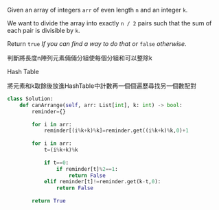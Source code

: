 Given an array of integers `arr` of even length `n` and an integer `k`.

We want to divide the array into exactly `n / 2` pairs such that the sum of each pair is divisible by `k`.

Return `true` _If you can find a way to do that or_ `false` _otherwise_.

判斷將長度n陣列元素倆倆分組使每個分組和可以整除k

Hash Table 

將元素和k取餘後放進HashTable中計數再一個個遍歷尋找另一個數配對

```python
class Solution:
    def canArrange(self, arr: List[int], k: int) -> bool:
        reminder={}
        
        for i in arr:
            reminder[(i%k+k)%k]=reminder.get((i%k+k)%k,0)+1
        
        for i in arr:
            t=(i%k+k)%k
            
            if t==0:
                if reminder[t]%2==1:
                    return False
            elif reminder[t]!=reminder.get(k-t,0):
                return False
                
        return True
```

